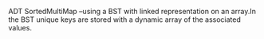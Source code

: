 ADT  SortedMultiMap  –using a BST with linked representation on an array.In the BST unique keys are stored with a dynamic array of the associated values.
